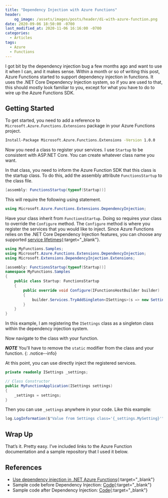 ```yaml
---
title: "Dependency Injection with Azure Functions"
header:
    og_image: /assets/images/posts/header/di-with-azure-function.png
date: 2020-09-06 18:50:00 -0700
last_modified_at: 2020-11-06 16:16:00 -0700
categories:
  - Articles
tags:
  - Azure
  - Functions
---
```

I got bit by the dependency injection bug a few months ago and want to use it when I can, and it makes sense. Within a month or so of writing this post, Azure Functions started to support dependency injection in functions. It uses the .NET Core Dependency Injection system, so if you are used to that, this should mostly look familiar to you, except for what you have to do to wire up the Azure Functions SDK.

## Getting Started

To get started, you need to add a reference to `Microsoft.Azure.Functions.Extensions` package in your Azure Functions project.

```bash
Install-Package Microsoft.Azure.Functions.Extensions -Version 1.0.0
```

Now you need a class to register your services.  I use `Startup` to be consistent with ASP.NET Core.  You can create whatever class name you want.  

In that class, you need to inform the Azure Function SDK that this class is the startup class. To do this, add the assembly attribute `FunctionsStartup` to the class file.

```csharp
[assembly: FunctionsStartup(typeof(Startup))]
```

This will require the following using statement.

```csharp
using Microsoft.Azure.Functions.Extensions.DependencyInjection;
```

Have your class inherit from `FunctionsStartup`. Doing so requires your class to override the `Configure` method. The `Configure` method is where you register the services that you would like to inject. Since Azure Functions relies on the .NET Core Dependency Injection features, you can choose any supported [service lifetimes](https://docs.microsoft.com/en-us/azure/azure-functions/functions-dotnet-dependency-injection?WT.mc_id=DOP-MVP-4024623#service-lifetimes){:target="_blank"}.

```csharp
using MyFunctions.Samples;
using Microsoft.Azure.Functions.Extensions.DependencyInjection;
using Microsoft.Extensions.DependencyInjection.Extensions;

[assembly: FunctionsStartup(typeof(Startup))]
namespace MyFunctions.Samples
{
    public class Startup: FunctionsStartup
    {
        public override void Configure(IFunctionsHostBuilder builder)
        {
            builder.Services.TryAddSingleton<ISettings>(s => new Settings());
        }
    }
}
```

In this example, I am registering the `ISettings` class as a singleton class within the dependency injection system.

Now navigate to the class with your function.

***NOTE*** You'll have to remove the `static` modifier from the class and your function.
{: .notice--info}

At this point, you can use directly inject the registered services.

```csharp
private readonly ISettings _settings;

// Class Constructor
public MyFunctionApplication(ISettings settings)
{
    _settings = settings;
}
```

Then you can use `_settings` anywhere in your code. Like this example:

```csharp
log.LogInformation($"Value from Settings class='{_settings.MySetting}'");
```

## Wrap Up

That’s it. Pretty easy. I’ve included links to the Azure Function documentation and a sample repository that I used it below.

## References

* [Use dependency injection in .NET Azure Functions](https://docs.microsoft.com/en-us/azure/azure-functions/functions-dotnet-dependency-injection?WT.mc_id=DOP-MVP-4024623){:target="_blank"}
* Sample code before Dependency Injection: [Code](https://github.com/jguadagno/Contacts/blob/28349f06d2ead5282381895feb975b2b1d6a4171/src/Contacts.Functions.ThumbnailCreator/CreateThumbnailImage.cs){:target="_blank"}
* Sample code after Dependency Injection: [Code](https://github.com/jguadagno/Contacts/blob/main/src/Contacts.Functions.ThumbnailCreator/CreateThumbnailImage.cs){:target="_blank"}